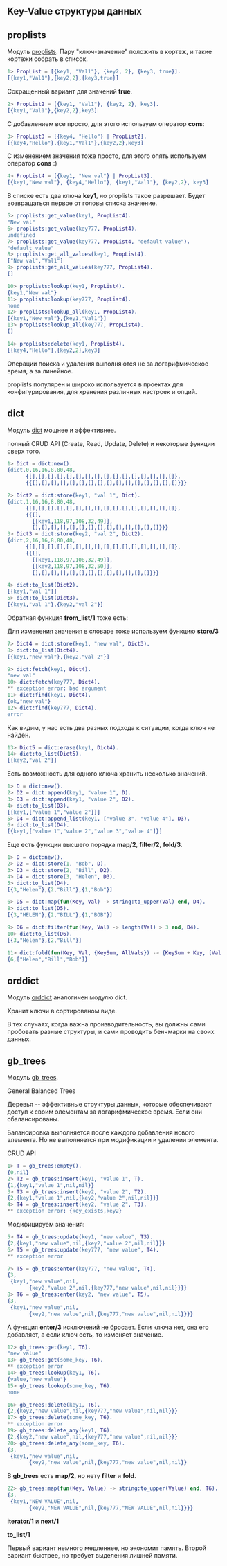 ## Key-Value структуры данных

## proplists

Модуль [proplists](http://www.erlang.org/doc/man/proplists.html).
Пару "ключ-значение" положить в кортеж, и такие кортежи собрать в список.

```erlang
1> PropList = [{key1, "Val1"}, {key2, 2}, {key3, true}].
[{key1,"Val1"},{key2,2},{key3,true}]
```

Сокращенный вариант для значений **true**.

```erlang
2> PropList2 = [{key1, "Val1"}, {key2, 2}, key3].
[{key1,"Val1"},{key2,2},key3]
```

С добавлением все просто, для этого используем оператор **cons**:

```erlang
3> PropList3 = [{key4, "Hello"} | PropList2].
[{key4,"Hello"},{key1,"Val1"},{key2,2},key3]
```

С изменением значения тоже просто, для этого опять используем оператор **cons** :)

```erlang
4> PropList4 = [{key1, "New val"} | PropList3].
[{key1,"New val"}, {key4,"Hello"}, {key1,"Val1"}, {key2,2}, key3]
```

В списке есть два ключа **key1**, но proplists такое разрешает.
Будет возвращаться первое от головы списка значение.

```erlang
5> proplists:get_value(key1, PropList4).
"New val"
6> proplists:get_value(key777, PropList4).
undefined
7> proplists:get_value(key777, PropList4, "default value").
"default value"
8> proplists:get_all_values(key1, PropList4).
["New val","Val1"]
9> proplists:get_all_values(key777, PropList4).
[]
```

```erlang
10> proplists:lookup(key1, PropList4).
{key1,"New val"}
11> proplists:lookup(key777, PropList4).
none
12> proplists:lookup_all(key1, PropList4).
[{key1,"New val"},{key1,"Val1"}]
13> proplists:lookup_all(key777, PropList4).
[]
```

```erlang
14> proplists:delete(key1, PropList4).
[{key4,"Hello"},{key2,2},key3]
```

Операции поиска и удаления выполняются не за логарифмическое время, а за линейное.

proplists популярен и широко используется в проектах
для конфигурирования, для хранения различных настроек и опций.


## dict

Модуль [dict](http://www.erlang.org/doc/man/dict.html) мощнее и эффективнее.

полный CRUD API (Create, Read, Update, Delete) и некоторые функции сверх того.

```erlang
1> Dict = dict:new().
{dict,0,16,16,8,80,48,
      {[],[],[],[],[],[],[],[],[],[],[],[],[],[],[],[]},
      {{[],[],[],[],[],[],[],[],[],[],[],[],[],[],[],[]}}}

2> Dict2 = dict:store(key1, "val 1", Dict).
{dict,1,16,16,8,80,48,
      {[],[],[],[],[],[],[],[],[],[],[],[],[],[],[],[]},
      {{[],
        [[key1,118,97,108,32,49]],
        [],[],[],[],[],[],[],[],[],[],[],[],[],[]}}}
3> Dict3 = dict:store(key2, "val 2", Dict2).
{dict,2,16,16,8,80,48,
      {[],[],[],[],[],[],[],[],[],[],[],[],[],[],[],[]},
      {{[],
        [[key1,118,97,108,32,49]],
        [[key2,118,97,108,32,50]],
        [],[],[],[],[],[],[],[],[],[],[],[],[]}}}
```

```erlang
4> dict:to_list(Dict2).
[{key1,"val 1"}]
5> dict:to_list(Dict3).
[{key1,"val 1"},{key2,"val 2"}]
```

Обратная функция **from\_list/1** тоже есть:

Для изменения значения в словаре тоже используем функцию **store/3**

```erlang
7> Dict4 = dict:store(key1, "new val", Dict3).
8> dict:to_list(Dict4).
[{key1,"new val"},{key2,"val 2"}]
```

```erlang
9> dict:fetch(key1, Dict4).
"new val"
10> dict:fetch(key777, Dict4).
** exception error: bad argument
11> dict:find(key1, Dict4).
{ok,"new val"}
12> dict:find(key777, Dict4).
error
```

Как видим, у нас есть два разных подхода к ситуации, когда ключ не найден.

```erlang
13> Dict5 = dict:erase(key1, Dict4).
14> dict:to_list(Dict5).
[{key2,"val 2"}]
```

Есть возможность для одного ключа хранить несколько значений.

```erlang
1> D = dict:new().
2> D2 = dict:append(key1, "value 1", D).
3> D3 = dict:append(key1, "value 2", D2).
4> dict:to_list(D3).
[{key1,["value 1","value 2"]}]
5> D4 = dict:append_list(key1, ["value 3", "value 4"], D3).
6> dict:to_list(D4).
[{key1,["value 1","value 2","value 3","value 4"]}]
```

Еще есть функции высшего порядка **map/2**, **filter/2**, **fold/3**.

```erlang
1> D = dict:new().
2> D2 = dict:store(1, "Bob", D).
3> D3 = dict:store(2, "Bill", D2).
4> D4 = dict:store(3, "Helen", D3).
5> dict:to_list(D4).
[{3,"Helen"},{2,"Bill"},{1,"Bob"}]
```

```erlang
6> D5 = dict:map(fun(Key, Val) -> string:to_upper(Val) end, D4).
8> dict:to_list(D5).
[{3,"HELEN"},{2,"BILL"},{1,"BOB"}]
```

```erlang
9> D6 = dict:filter(fun(Key, Val) -> length(Val) > 3 end, D4).
10> dict:to_list(D6).
[{3,"Helen"},{2,"Bill"}]
```

```erlang
11> dict:fold(fun(Key, Val, {KeySum, AllVals}) -> {KeySum + Key, [Val | AllVals]} end, {0, []}, D4).
{6,["Helen","Bill","Bob"]}
```

## orddict

Модуль [orddict](http://www.erlang.org/doc/man/orddict.html) аналогичен модулю dict.

Хранит ключи в сортированом виде.

В тех случаях, когда важна производительность, вы должны сами пробовать разные
структуры, и сами проводить бенчмарки на своих данных.


## gb_trees

Модуль [gb_trees](http://www.erlang.org/doc/man/gb_trees.html).

General Balanced Trees

Деревья -- эффективные структуры данных, которые обеспечивают доступ к
своим элементам за логарифмическое время. Если они сбалансированы.

Балансировка выполняется после каждого добавления нового элемента.
Но не выполняется при модификации и удалении элемента.

CRUD API

```erlang
1> T = gb_trees:empty().
{0,nil}
2> T2 = gb_trees:insert(key1, "value 1", T).
{1,{key1,"value 1",nil,nil}}
3> T3 = gb_trees:insert(key2, "value 2", T2).
{2,{key1,"value 1",nil,{key2,"value 2",nil,nil}}}
4> T4 = gb_trees:insert(key2, "value 2", T3).
** exception error: {key_exists,key2}
```

Модифицируем значения:

```erlang
5> T4 = gb_trees:update(key1, "new value", T3).
{2,{key1,"new value",nil,{key2,"value 2",nil,nil}}}
6> T5 = gb_trees:update(key777, "new value", T4).
** exception error
```

```erlang
7> T5 = gb_trees:enter(key777, "new value", T4).
{3,
 {key1,"new value",nil,
       {key2,"value 2",nil,{key777,"new value",nil,nil}}}}
8> T6 = gb_trees:enter(key2, "new value", T5).
{3,
 {key1,"new value",nil,
       {key2,"new value",nil,{key777,"new value",nil,nil}}}}
```

А функция **enter/3** исключений не бросает. Если ключа нет, она его
добавляет, а если ключ есть, то изменяет значение.

```erlang
12> gb_trees:get(key1, T6).
"new value"
13> gb_trees:get(some_key, T6).
** exception error
14> gb_trees:lookup(key1, T6).
{value,"new value"}
15> gb_trees:lookup(some_key, T6).
none
```

```erlang
16> gb_trees:delete(key1, T6).
{2,{key2,"new value",nil,{key777,"new value",nil,nil}}}
17> gb_trees:delete(some_key, T6).
** exception error
19> gb_trees:delete_any(key1, T6).
{2,{key2,"new value",nil,{key777,"new value",nil,nil}}}
20> gb_trees:delete_any(some_key, T6).
{3,
 {key1,"new value",nil,
       {key2,"new value",nil,{key777,"new value",nil,nil}}
```

В **gb_trees** есть **map/2**, но нету **filter** и **fold**.

```erlang
22> gb_trees:map(fun(Key, Value) -> string:to_upper(Value) end, T6).
{3,
 {key1,"NEW VALUE",nil,
       {key2,"NEW VALUE",nil,{key777,"NEW VALUE",nil,nil}}}}
```

**iterator/1** и **next/1**

**to\_list/1**

Первый вариант немного медленнее, но экономит память. Второй вариант
быстрее, но требует выделения лишней памяти.

